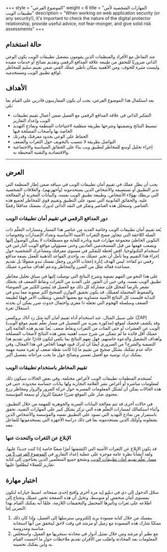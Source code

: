 +++
style = "الموضوع الفرعي"
weight = 6
title = "المهارات الشخصية لأمن تطبيقات الويب"
description = "When working on web application security (or any security!), it's important to check the nature of the digital protector relationship, provide useful advice, not fear-monger, and give solid risk assessments"
+++

## حالة استخدام

عند التفاعل مع الأفراد والمنظمات الذين يقومون بتشغيل تطبيقات الويب يكون الوعي الذاتي ضروريًا للتحقق من طبيعة علاقة المدافع الرقمي وتقديم نصائح أو خدمات مفيدة وليست مثيرة للخوف، ومن الأهمية بمكان تأطير عملك الفني ضمن تقييم سليم للمخاطر لواقع تطبيق الويب ومستخدميه.

## الأهداف 
بعد استكمال هذا الموضوع الفرعي، يجب أن يكون الممارسون قادرين على القيام بما يلي:

- التفكير الذاتي في علاقة المدافع الرقمي مع العميل ضمن أعمال تقييم تطبيقات الويب وإعداد التقارير
- تبسيط النتائج وتصفيتها وشرحها بطريقة منطقية لاحتياجات المنظمة ونماذج التهديد الخاصة بها وأصحاب المصلحة فيها
- الحفاظ على الوعي بحدود معرفتك وقدرتك
- التواصل بطريقة لا تتسبب بالتخويف حول الثغرات والضعف
- إجراء تحليل أوسع للمخاطر لتطبيق ويب بناءً على الحقائق السياسية والاجتماعية والاقتصادية والتقنية المحيطة به.


---
## العرض 
يجب أن يظل عملك في تقييم أمان تطبيقات الويب في سياقه ضمن إطار المنظمة التي تدير التطبيق أو تستضيفه والأشخاص الذين يستخدمونه (وأجهزتهم)، والعلاقات الشخصية التي تربطك بهؤلاء الأشخاص، وطبيعة تطبيق الويب نفسه، والبيانات المخزنة أو المعالجة عليه، والحقائق القانونية التي تسود على التطبيق وتقييم قوي للمخاطر لجميع هذه العناصر. وسنحلل هذه العناصر ونفكر في النقد الذاتي لدورك بصفتك مدافعًا رقميًا.

### دور المدافع الرقمي في تقييم أمان تطبيقات الويب

يُعد تقييم أمان تطبيقات الويب وخاصة العديد من عناصر هذا المسار ومسارات التعلّم ذات الصلة اللاحقة التي تتجاوز مسح الثغرات الأمنية الأساسية وتعداد الإصدارات وفحوصات التكوين الخاطئ مجموعة مهارات فنية ونادرة للغاية مع مصطلحات لا يمكن الوصول إليها ويصعب فهمها من قبل المستخدمين العاديين وحتى مسؤولي مواقع الويب البارعين في استخدام التكنولوجيا.  اقض لحظة للتفكير في مستوى معرفتك ومشاعرك الشخصية حول إجراء هذا التقييم وما تأمل أن تخبر عميلك به، وإحدى القواعد الذهبية للعمل بصفة مدافع رقمي ذو كفاءة: ليس الهدف إثارة إعجاب الآخرين وجعل نفسك تبدو متفوقًا بل تقديم مساعدة فعالة تقلل من الضرر والمخاطر وتدعم أهداف مناصرة عميلك.

على هذا النحو من المهم تصفية وشرح النتائج التي توصلت إليها في سياق تحليل مخاطر تطبيق الويب نفسه، وفي حين أن العثور على العديد من الثغرات ونقاط الضعف قد يجعلك تشعر بالرضا كمحلل فإن مشاركة كل ذلك مع العميل قد يُنشئ الكثير من الضوضاء والضغوط المحتملة لعميلك. قد يكون تحقيق التوازن الصحيح أكثر صعوبة مما يبدو في البداية فليست كل النتائج الأمنية متساوية مع بعضها البعض، ويتطلب الأمر فهمًا لطبيعة الضعف وسلسلة الهجوم التي تجعله ذا مغزى واحتمال حدوث ضرر يمكن أن يحدثه استغلال ثغرة. 

على سبيل المثال، عند استخدام أداة تقييم أمان آلية مثل زد أتاك بروكسي (ZAP) (مذكورة بمزيد من التفصيل في مسار تعلّم تقييم موقع الويب) وقد يكشف فحصك لموقع الويب عن العشرات أو حتى المئات من الثغرات ونقاط ضعف. يُعدّ تقديم هذه القائمة إلى عميلك أقل فائدة ما لم تتمكن من شرح سبب أهمية بعض هذه النتائج لأصحاب المصلحة وأهداف التشغيل والدعوة خاصتهم، فهل تفهم النتائج بما يكفي لتكون قادرًا على تقديم هذا التصفية والشرح؟ من الضروري أيضًا أن نُدرك قيود فهمنا الخاص في هذا المجال، وفي حالة عدم تمكنك بشكل صحيح من تقييم ما إذا كانت نقطة ضعف أو ثغرة معينة مهمة يمكنك ترك توصية مع أفضل تفسير ونصائح حول ما يجب مراعاته بتفصيل أكبر.

### تقييم المخاطر باستخدام تطبيقات الويب

تُستخدم المنظمات تطبيقات الويب لأغراض مختلفة، وفي بعض الحالات سيكون ذلك لمعلومات مباشرة أو أغراض نشر العلامة التجارية ولها بيانات حساسة محدودة. حتى في هذه الحالات يمكن أن تُشكل المعلومات المسربة حول حركة المرور والزوار ومخاطر زرع محتوى ضار على الموقع ضررًا حقيقيًا للزوار أو سمعة المؤسسة.

في حالات أخرى قد تتم معالجة البيانات السرية والجوهرية للمهمة من خلال التطبيق، وأثناء استكمالك لمسارات التعلّم هذه التي تركز بشكل كبير على المهارات التقنية، تحقق باستمرار من نماذج التهديد التي تسود على التطبيق نفسه والمؤسسة والأشخاص الذين يشغلونه وأولئك الذين يستخدمونه بما في ذلك دراسة الأجهزة التي يستخدمونها للتفاعل معه.

### الإبلاغ عن الثغرات والتحدث عنها

قد يكون الإبلاغ عن الثغرات الأمنية التي اكتشفتها أمرًا صعبًا خاصة إذا كنت جديدًا عليها، ولقد أنشأنا نظرة عامة موجزة على عملية إعداد التقارير في [الموضوع الفرعي 5 من مسار تعلّم تقييم أمان تطبيقات الويب](/en/learning-path/5/module-5/) ونشجع جميع المتعلّمين الذين يحتاجون إلى كتابة تقارير للعملاء ليطلعوا عليها.

## اختبار مهارة

سجّل الدخول إلى دي في دبليو إيه مرة أخرى وافتح إحدى صفحاته. اضبط خياراته لتكون بمستوى أمان منخفض أو متوسط، وتخيل أن هذه الصفحة تخص عميلك وتحتاج إلى اطلاعه على ثغرات وتأثيرها المحتمل والتخفيفات اللازمة، علمًا أنه يمكنك القيام بهذا التمرين إما:

1. بنفسك من خلال كتابة مسودة بريد إلكتروني سترسلها إلى العميل، وإذا كان ذلك ممكنًا شارك هذه المسودة مع زميل أو مرشد في وقت لاحق ليتحقق من أنها استجابة مناسبة ومدروسة.
2. مع نظير أو مرشد ومن خلال تمثيل أدوار في محادثة ستجريها مع العميل، واستخلص المعلومات بعد المحادثة واطلب من الأقران تقديم ملاحظات حول ما أحسنت القيام به وأين يمكنك تحسينه.
